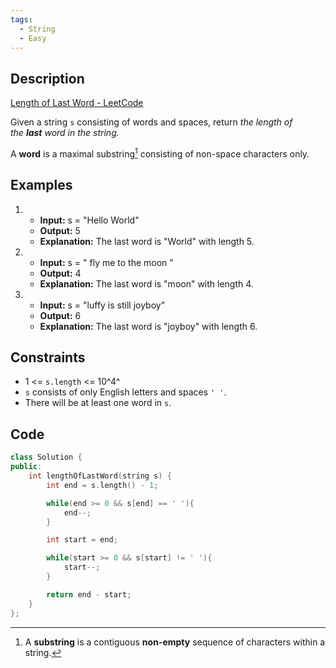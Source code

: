```yaml
---
tags:
  - String
  - Easy
---
```


## Description
[Length of Last Word - LeetCode](https://leetcode.com/problems/length-of-last-word/description/)

Given a string `s` consisting of words and spaces, return _the length of the **last** word in the string._

A **word** is a maximal substring[^1] consisting of non-space characters only.

## Examples
1. 
	- **Input:** s = "Hello World"
	- **Output:** 5
	- **Explanation:** The last word is "World" with length 5.
2. 
	- **Input:** s = "   fly me   to   the moon  "
	- **Output:** 4
	- **Explanation:** The last word is "moon" with length 4.
3. 
	- **Input:** s = "luffy is still joyboy"
	- **Output:** 6
	- **Explanation:** The last word is "joyboy" with length 6.

## Constraints
- 1 <= `s.length` <= 10^4^
- `s` consists of only English letters and spaces `' '`.
- There will be at least one word in `s`.

## Code
```cpp
class Solution {
public:
    int lengthOfLastWord(string s) {
        int end = s.length() - 1;

        while(end >= 0 && s[end] == ' '){
            end--;
        }

        int start = end;

        while(start >= 0 && s[start] != ' '){
            start--;
        }

        return end - start;
    }
};
```

[^1]: A **substring** is a contiguous **non-empty** sequence of characters within a string.
